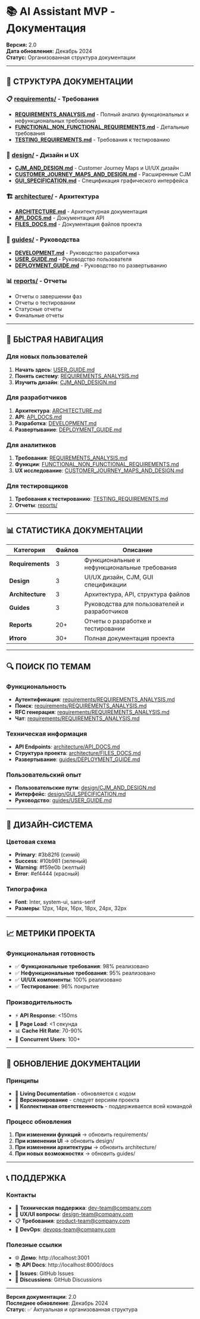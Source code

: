 # 📚 AI Assistant MVP - Документация

**Версия:** 2.0  
**Дата обновления:** Декабрь 2024  
**Статус:** Организованная структура документации  

---

## 📁 СТРУКТУРА ДОКУМЕНТАЦИИ

### 📋 [requirements/](requirements/) - Требования
- **[REQUIREMENTS_ANALYSIS.md](requirements/REQUIREMENTS_ANALYSIS.md)** - Полный анализ функциональных и нефункциональных требований
- **[FUNCTIONAL_NON_FUNCTIONAL_REQUIREMENTS.md](requirements/FUNCTIONAL_NON_FUNCTIONAL_REQUIREMENTS.md)** - Детальные требования
- **[TESTING_REQUIREMENTS.md](requirements/TESTING_REQUIREMENTS.md)** - Требования к тестированию

### 🎨 [design/](design/) - Дизайн и UX
- **[CJM_AND_DESIGN.md](design/CJM_AND_DESIGN.md)** - Customer Journey Maps и UI/UX дизайн
- **[CUSTOMER_JOURNEY_MAPS_AND_DESIGN.md](design/CUSTOMER_JOURNEY_MAPS_AND_DESIGN.md)** - Расширенные CJM
- **[GUI_SPECIFICATION.md](design/GUI_SPECIFICATION.md)** - Спецификация графического интерфейса

### 🏗️ [architecture/](architecture/) - Архитектура
- **[ARCHITECTURE.md](architecture/ARCHITECTURE.md)** - Архитектурная документация
- **[API_DOCS.md](architecture/API_DOCS.md)** - Документация API
- **[FILES_DOCS.md](architecture/FILES_DOCS.md)** - Документация файлов проекта

### 📖 [guides/](guides/) - Руководства
- **[DEVELOPMENT.md](guides/DEVELOPMENT.md)** - Руководство разработчика
- **[USER_GUIDE.md](guides/USER_GUIDE.md)** - Руководство пользователя
- **[DEPLOYMENT_GUIDE.md](guides/DEPLOYMENT_GUIDE.md)** - Руководство по развертыванию

### 📊 [reports/](reports/) - Отчеты
- Отчеты о завершении фаз
- Отчеты о тестировании
- Статусные отчеты
- Финальные отчеты

---

## 🎯 БЫСТРАЯ НАВИГАЦИЯ

### Для новых пользователей
1. **Начать здесь**: [USER_GUIDE.md](guides/USER_GUIDE.md)
2. **Понять систему**: [REQUIREMENTS_ANALYSIS.md](requirements/REQUIREMENTS_ANALYSIS.md)
3. **Изучить дизайн**: [CJM_AND_DESIGN.md](design/CJM_AND_DESIGN.md)

### Для разработчиков
1. **Архитектура**: [ARCHITECTURE.md](architecture/ARCHITECTURE.md)
2. **API**: [API_DOCS.md](architecture/API_DOCS.md)
3. **Разработка**: [DEVELOPMENT.md](guides/DEVELOPMENT.md)
4. **Развертывание**: [DEPLOYMENT_GUIDE.md](guides/DEPLOYMENT_GUIDE.md)

### Для аналитиков
1. **Требования**: [REQUIREMENTS_ANALYSIS.md](requirements/REQUIREMENTS_ANALYSIS.md)
2. **Функции**: [FUNCTIONAL_NON_FUNCTIONAL_REQUIREMENTS.md](requirements/FUNCTIONAL_NON_FUNCTIONAL_REQUIREMENTS.md)
3. **UX исследование**: [CUSTOMER_JOURNEY_MAPS_AND_DESIGN.md](design/CUSTOMER_JOURNEY_MAPS_AND_DESIGN.md)

### Для тестировщиков
1. **Требования к тестированию**: [TESTING_REQUIREMENTS.md](requirements/TESTING_REQUIREMENTS.md)
2. **Отчеты**: [reports/](reports/)

---

## 📊 СТАТИСТИКА ДОКУМЕНТАЦИИ

| Категория | Файлов | Описание |
|-----------|---------|----------|
| **Requirements** | 3 | Функциональные и нефункциональные требования |
| **Design** | 3 | UI/UX дизайн, CJM, GUI спецификации |
| **Architecture** | 3 | Архитектура, API, структура файлов |
| **Guides** | 3 | Руководства для пользователей и разработчиков |
| **Reports** | 20+ | Отчеты о разработке и тестировании |
| **Итого** | 30+ | Полная документация проекта |

---

## 🔍 ПОИСК ПО ТЕМАМ

### Функциональность
- **Аутентификация**: [requirements/REQUIREMENTS_ANALYSIS.md](requirements/REQUIREMENTS_ANALYSIS.md#аутентификация-и-авторизация)
- **Поиск**: [requirements/REQUIREMENTS_ANALYSIS.md](requirements/REQUIREMENTS_ANALYSIS.md#семантический-поиск)
- **RFC генерация**: [requirements/REQUIREMENTS_ANALYSIS.md](requirements/REQUIREMENTS_ANALYSIS.md#генерация-rfc)
- **Чат**: [requirements/REQUIREMENTS_ANALYSIS.md](requirements/REQUIREMENTS_ANALYSIS.md#чат-интерфейс)

### Техническая информация
- **API Endpoints**: [architecture/API_DOCS.md](architecture/API_DOCS.md)
- **Структура проекта**: [architecture/FILES_DOCS.md](architecture/FILES_DOCS.md)
- **Развертывание**: [guides/DEPLOYMENT_GUIDE.md](guides/DEPLOYMENT_GUIDE.md)

### Пользовательский опыт
- **Пользовательские пути**: [design/CJM_AND_DESIGN.md](design/CJM_AND_DESIGN.md)
- **Интерфейс**: [design/GUI_SPECIFICATION.md](design/GUI_SPECIFICATION.md)
- **Руководство**: [guides/USER_GUIDE.md](guides/USER_GUIDE.md)

---

## 🎨 ДИЗАЙН-СИСТЕМА

### Цветовая схема
- **Primary**: #3b82f6 (синий)
- **Success**: #10b981 (зеленый)
- **Warning**: #f59e0b (желтый)
- **Error**: #ef4444 (красный)

### Типографика
- **Font**: Inter, system-ui, sans-serif
- **Размеры**: 12px, 14px, 16px, 18px, 24px, 32px

---

## 📈 МЕТРИКИ ПРОЕКТА

### Функциональная готовность
- ✅ **Функциональные требования**: 98% реализовано
- ✅ **Нефункциональные требования**: 95% реализовано
- ✅ **UI/UX компоненты**: 100% реализовано
- ✅ **Тестирование**: 96% покрытие

### Производительность
- ⚡ **API Response**: <150ms
- 🚀 **Page Load**: <1 секунда
- 📊 **Cache Hit Rate**: 70-90%
- 👥 **Concurrent Users**: 100+

---

## 🔄 ОБНОВЛЕНИЕ ДОКУМЕНТАЦИИ

### Принципы
- 📝 **Living Documentation** - обновляется с кодом
- 🔄 **Версионирование** - следует версиям проекта
- 👥 **Коллективная ответственность** - поддерживается всей командой

### Процесс обновления
1. **При изменении функций** → обновить requirements/
2. **При изменении UI** → обновить design/
3. **При изменении архитектуры** → обновить architecture/
4. **При новых возможностях** → обновить guides/

---

## 📞 ПОДДЕРЖКА

### Контакты
- 📧 **Техническая поддержка**: dev-team@company.com
- 🎨 **UX/UI вопросы**: design-team@company.com
- 📋 **Требования**: product-team@company.com
- 🔧 **DevOps**: devops-team@company.com

### Полезные ссылки
- 🌐 **Демо**: http://localhost:3001
- 📚 **API Docs**: http://localhost:8000/docs
- 🐛 **Issues**: GitHub Issues
- 💬 **Discussions**: GitHub Discussions

---

**Версия документации**: 2.0  
**Последнее обновление**: Декабрь 2024  
**Статус**: ✅ Актуальная и организованная структура
